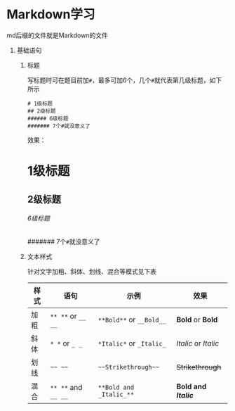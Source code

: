 # Markdown学习
   md后缀的文件就是Markdown的文件

1. 基础语句
    
    1.  标题
          
          写标题时可在题目前加`#`，最多可加6个，几个`#`就代表第几级标题，如下所示
          ```
          # 1级标题
          ## 2级标题
          ###### 6级标题
          ####### 7个#就没意义了
          ```
          效果：
          # 1级标题
          ## 2级标题
          ###### 6级标题
          ####### 7个`#`就没意义了
          
    2.  文本样式
          
          针对文字加粗、斜体、划线、混合等模式见下表
          
          样式 | 语句 | 示例 | 效果
          ------------ | ------------- | ------------ | ------------- 
          加粗 | `** **` or `__ __` | `**Bold**` or `__Bold__` | **Bold** or __Bold__
          斜体 | `* *` or `_ _` | `*Italic*` or `_Italic_` | *Italic* or _Italic_
          划线 | `~~ ~~` | `~~Strikethrough~~` | ~~Strikethrough~~ 
          混合 | `** **` and `__ __` | `**Bold and _Italic_**` | **Bold and _Italic_**
      


